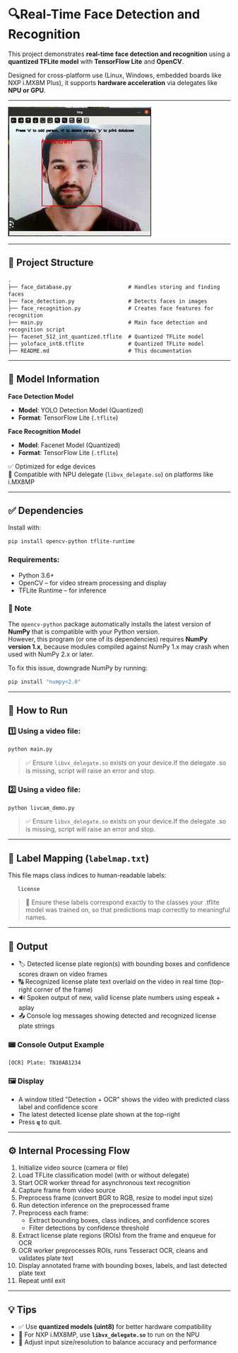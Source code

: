 # 🔍Real-Time Face Detection and Recognition 

This project demonstrates **real-time face detection and recognition** using a **quantized TFLite model**  with **TensorFlow Lite** and **OpenCV**.

Designed for cross-platform use (Linux, Windows, embedded boards like NXP i.MX8M Plus), it supports **hardware acceleration** via delegates like **NPU or GPU**.

---

![Demo GIF](output.gif)

---

## 📁 Project Structure

```
.
├── face_database.py                  # Handles storing and finding faces
├── face_detection.py                 # Detects faces in images
├── face_recognition.py               # Creates face features for recognition
├── main.py                           # Main face detection and recognition script  
├── facenet_512_int_quantized.tflite  # Quantized TFLite model 
├── yoloface_int8.tflite              # Quantized TFLite model 
├── README.md                         # This documentation
```

---

## 🧠 Model Information

**Face Detection Model**

- **Model**: YOLO Detection Model (Quantized)  
- **Format**: TensorFlow Lite (`.tflite`)  

**Face Recognition Model**

- **Model**: Facenet Model (Quantized)  
- **Format**: TensorFlow Lite (`.tflite`) 

✅ Optimized for edge devices  
🧠 Compatible with NPU delegate (`libvx_delegate.so`) on platforms like i.MX8MP

---

## ✅ Dependencies

Install with:

```bash
pip install opencv-python tflite-runtime 
```

### Requirements:
- Python 3.6+
- OpenCV – for video stream processing and display
- TFLite Runtime – for inference

### 🔎 Note  
The `opencv-python` package automatically installs the latest version of **NumPy** that is compatible with your Python version.  
However, this program (or one of its dependencies) requires **NumPy version 1.x**, because modules compiled against NumPy 1.x may crash when used with NumPy 2.x or later.

To fix this issue, downgrade NumPy by running:  
```bash
pip install "numpy<2.0"
```
---

## 🚀 How to Run

### 1️⃣ Using a video file:

```bash
python main.py
```
> ✅ Ensure `libvx_delegate.so` exists on your device.If the delegate .so is missing, script will raise an error and stop.

### 2️⃣ Using a video file:

```bash
python livcam_demo.py
```
> ✅ Ensure `libvx_delegate.so` exists on your device.If the delegate .so is missing, script will raise an error and stop.

---

## 📝 Label Mapping (`labelmap.txt`)

This file maps class indices to human-readable labels:

```text
   license
```

> 🔁 Ensure these labels correspond exactly to the classes your .tflite model was trained on, so that predictions map correctly to meaningful names.

---

## 🎯 Output

- 🏷️ Detected license plate region(s) with bounding boxes and confidence scores drawn on video frames
- 🔠 Recognized license plate text overlaid on the video in real time (top-right corner of the frame)
- 🔊 Spoken output of new, valid license plate numbers using espeak + aplay
- 📤 Console log messages showing detected and recognized license plate strings

### 📟 Console Output Example

```text
[OCR] Plate: TN10AB1234
```

### 🖼️ Display

- A window titled "Detection + OCR" shows the video with predicted class label and confidence score
- The latest detected license plate shown at the top-right
- Press **`q`** to quit.

---

## ⚙️ Internal Processing Flow

1. Initialize video source (camera or file)
2. Load TFLite classification model (with or without delegate) 
3. Start OCR worker thread for asynchronous text recognition
4. Capture frame from video source
5. Preprocess frame (convert BGR to RGB, resize to model input size)
6. Run detection inference on the preprocessed frame
7. Preprocess each frame:
   - Extract bounding boxes, class indices, and confidence scores 
   - Filter detections by confidence threshold 
8. Extract license plate regions (ROIs) from the frame and enqueue for OCR
9. OCR worker preprocesses ROIs, runs Tesseract OCR, cleans and validates plate text
10. Display annotated frame with bounding boxes, labels, and last detected plate text
11. Repeat until exit

---

## 💡 Tips

- ✅ Use **quantized models (uint8)** for better hardware compatibility
- 🚀 For NXP i.MX8MP, use **`libvx_delegate.so`** to run on the NPU
- 📏 Adjust input size/resolution to balance accuracy and performance
